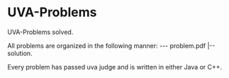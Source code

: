 # UVA-Problems 

UVA-Problems solved.

All problems are organized in the following manner:
<Problem Number> --- problem.pdf
                 |-- solution.<file format>
  
Every problem has passed uva judge and is written in either Java or C++.
